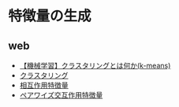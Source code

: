 # 特徴量の生成
## web
- [【機械学習】クラスタリングとは何か(k-means)](https://www.youtube.com/watch?v=8yptHd0JDlw)
- [クラスタリング](https://qiita.com/tk-tatsuro/items/1228c90e8803db378f31)
- [相互作用特徴量](https://qiita.com/tk-tatsuro/items/49a886cf3290a512aacf)
- [ペアワイズ交互作用特徴量](https://qiita.com/tatelabo/items/f16e48419352ced16d0d#:~:text=%E8%A4%87%E6%95%B0%E3%81%AE%E7%89%B9%E5%BE%B4%E9%87%8F%E3%82%92,%E3%81%AF%E8%AB%96%E7%90%86%E7%A9%8D%E3%81%A8%E3%81%AA%E3%82%8A%E3%81%BE%E3%81%99%E3%80%82) 
